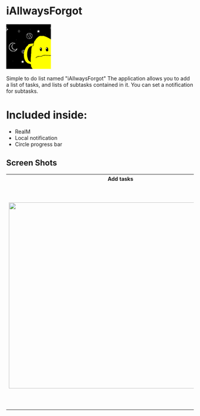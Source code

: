 
<body>

# iAllwaysForgot

<img src="/img/ico.png" height="120" width="120" />

Simple to do list named "iAllwaysForgot"
The application allows you to add a list of tasks, and lists of subtasks contained in it. You can set a notification for subtasks.

# Included inside:

* RealM
* Local notification
* Circle progress bar

<div class="container">

<h2>Screen Shots</h2>

<table align="center">
  <tr>
    <th>Add tasks</th>
    <th>Done tasks</th>
    <th>Notification</th>
  </tr>
  <tr>
    <td><img src="./img/add.gif" height="500" width="600" /></td>
    <td><img src="/img/done.gif" height="550" width="600"/></td>
    <td><img src="/img/not.gif" height="600" width="600"/></td>
  </tr>
</table>


</div>
</body>

